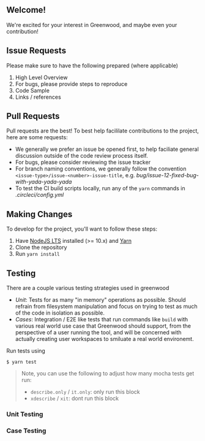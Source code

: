 ## Welcome!
We're excited for your interest in Greenwood, and maybe even your contribution!

## Issue Requests
Please make sure to have the following prepared (where applicable)
1. High Level Overview
1. For bugs, please provide steps to reproduce 
1. Code Sample
1. Links / references

## Pull Requests
Pull requests are the best!  To best help facililate contributions to the project, here are some requests:
- We generally we prefer an issue be opened first, to help faciliate general discussion outside of the code review process itself.
- For bugs, please consider reviewing the issue tracker
- For branch naming conventions, we generally follow the convention `<issue-type>/issue-<number>-issue-title`, e.g. _bug/issue-12-fixed-bug-with-yada-yada-yada_
- To test the CI build scripts locally, run any of the `yarn` commands in _.circleci/config.yml_

## Making Changes
To develop for the project, you'll want to follow these steps:
1. Have [NodeJS LTS](https://nodejs.org) installed (>= 10.x) and [Yarn](https://yarnpkg.com/)
1. Clone the repository
1. Run `yarn install`


## Testing
There are a couple various testing strategies used in greenwood
- _Unit_: Tests for as many "in memory" operations as possible.  Should refrain from filesystem manipulation and focus on trying to test as much of the code in isolation as possible.
- _Cases_: Integration / E2E like tests that run commands like `build` with various real world use case that Greenwood should support, from the perspective of a user running the tool, and will be concerned with actually creating user workspaces to smiluate a real world environemt.

Run tests using
```shell
$ yarn test
```

> Note, you can use the following to adjust how many mocha tests get run:
> - `describe.only` / `it.only`: only run this block
> - `xdescribe` / `xit`: dont run this block

### Unit Testing

### Case Testing